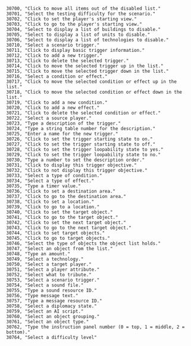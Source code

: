 ﻿```text
30700, "Click to move all items out of the disabled list."
30701, "Select the testing difficulty for the scenario."
30702, "Click to set the player's starting view."
30703, "Click to go to the player's starting view."
30704, "Select to display a list of buildings to disable."
30705, "Select to display a list of units to disable."
30706, "Select to display a list of technologies to disable."
30710, "Select a scenario trigger."
30711, "Click to display basic trigger information."
30712, "Click to add a new trigger."
30713, "Click to delete the selected trigger."
30714, "Click to move the selected trigger up in the list."
30715, "Click to move the selected trigger down in the list."
30716, "Select a condition or effect."
30717, "Click to move the selected condition or effect up in the list."
30718, "Click to move the selected condition or effect down in the list."
30719, "Click to add a new condition."
30720, "Click to add a new effect."
30721, "Click to delete the selected condition or effect."
30722, "Select a source player."
30723, "Type a description of the trigger."
30724, "Type a string table number for the description."
30725, "Enter a name for the new trigger."
30726, "Click to set the trigger starting state to on."
30727, "Click to set the trigger starting state to off."
30728, "Click to set the trigger loopability state to yes."
30729, "Click to set the trigger loopability state to no."
30730, "Type a number to set the description order."
30731, "Click to display this trigger objective."
30732, "Click to not display this trigger objective."
30733, "Select a type of condition."
30734, "Select a type of effect."
30735, "Type a timer value."
30736, "Click to set a destination area."
30737, "Click to go to the destination area."
30738, "Click to set a location."
30739, "Click to go to a location."
30740, "Click to set the target object."
30741, "Click to go to the target object."
30742, "Click to set the next target object."
30743, "Click to go to the next target object."
30744, "Click to set target objects."
30745, "Click to go to target objects."
30746, "Select the type of objects the object list holds."
30747, "Select an object from the list."
30748, "Type an amount."
30749, "Select a technology."
30750, "Select a target player."
30751, "Select a player attribute."
30752, "Select what to tribute."
30753, "Select a scenario trigger."
30754, "Select a sound file."
30755, "Type a sound resource ID."
30756, "Type message text."
30757, "Type a message resource ID."
30758, "Select a diplomacy state."
30759, "Select an AI script."
30760, "Select an object grouping."
30761, "Select an object type."
30762, "Type the instruction panel number (0 = top, 1 = middle, 2 = bottom)."
30764, "Select a difficulty level"
```
